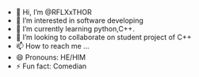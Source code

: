 - 👋 Hi, I’m @RFLXxTHOR
- 👀 I’m interested in software developing
- 🌱 I’m currently learning python,C++.
- 💞️ I’m looking to collaborate on student project of C++
- 📫 How to reach me ...
- 😄 Pronouns: HE/HIM
- ⚡ Fun fact: Comedian

<!---
RFLXxTHOR/RFLXxTHOR is a ✨ special ✨ repository because its `README.md` (this file) appears on your GitHub profile.
You can click the Preview link to take a look at your changes.
--->
